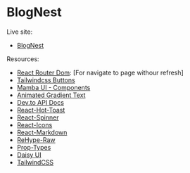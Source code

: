 # BlogNest

Live site:

- [BlogNest](https://byte-blaze.netlify.app/)

Resources:

- [React Router Dom](https://reactrouter.com/en/main): [For navigate to page withour refresh]
- [Tailwindcss Buttons](https://devdojo.com/tailwindcss/buttons)
- [Mamba UI - Components](https://mambaui.com/components)
- [Animated Gradient Text](https://www.andrealves.dev/blog/how-to-make-an-animated-gradient-text-with-tailwindcss/)
- [Dev.to API Docs](https://developers.forem.com/api/v1#tag/articles/operation/getArticles)
- [React-Hot-Toast](https://react-hot-toast.com/)
- [React-Spinner](https://www.npmjs.com/package/react-spinners)
- [React-Icons](https://react-icons.github.io/react-icons/)
- [React-Markdown](https://www.npmjs.com/package/react-markdown)
- [ReHype-Raw](https://www.npmjs.com/package/rehype-raw)
- [Prop-Types](https://www.npmjs.com/package/prop-types)
- [Daisy UI](https://daisyui.com/)
- [TailwindCSS](https://tailwindcss.com/)
